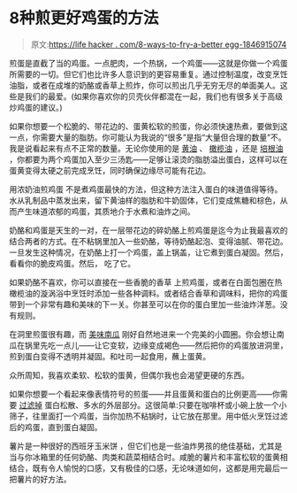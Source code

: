 # 8种煎更好鸡蛋的方法

> 原文:[https://life hacker . com/8-ways-to-fry-a-better egg-1846915074](https://lifehacker.com/8-ways-to-fry-a-better-egg-1846915074)

煎蛋是直截了当的鸡蛋。一点肥肉，一个热锅，一个鸡蛋——这就是你做一个鸡蛋所需要的一切。但它们也比许多人意识到的更容易重复。通过控制温度，改变烹饪油脂，或者在成堆的奶酪或香草上煎炸，你可以煎出几乎无穷无尽的单面美人。这些是我们的最爱。(如果你喜欢你的贝壳伙伴都混在一起，我们也有很多关于高级炒鸡蛋的建议。)

如果你想要一个松脆的、带花边的、蛋黄松软的煎蛋，你必须快速热煮，要做到这一点，你需要大量的脂肪。你可能认为我说的“很多”是指“大量但合理的数量”不。我是说看起来有点不正常的数量。无论你使用的是 [黄油](https://skillet.lifehacker.com/fry-your-eggs-in-too-much-butter-1845206587) 、 [橄榄油](https://skillet.lifehacker.com/how-to-make-the-best-steak-and-eggs-1835806413) ，还是 [培根油](https://skillet.lifehacker.com/bacon-is-the-key-to-this-one-pan-breakfast-1846766825) ，你都要为两个鸡蛋加入至少三汤匙——足够让滚烫的脂肪溢出蛋白，这样可以在蛋黄变得太硬之前完成烹饪，同时确保边缘尽可能有花边。

用浓奶油煎鸡蛋 不是煮鸡蛋最快的方法，但这种方法注入蛋白的味道值得等待。水从乳制品中蒸发出来，留下黄油样的脂肪和牛奶固体，它们变成焦糖和棕色，从而产生味道浓郁的鸡蛋，其质地介于水煮和油炸之间。

奶酪和鸡蛋是天生的一对，在一层带花边的碎奶酪上煎鸡蛋是迄今为止我最喜欢的结合两者的方式。在不粘锅里加入一些奶酪，等待奶酪起泡、变得油腻、带花边。一旦发生这种情况，在奶酪上打一个鸡蛋，盖上锅盖，让它煮到蛋白凝固。然后，看看你的脆皮鸡蛋。然后， 吃了它。

如果奶酪不喜欢，你可以直接在一些香脆的香草 上煎鸡蛋，或者在白面包圈在热橄榄油的漩涡浴中烹饪时添加一些各种调料。或者结合香草和调味料，把你的鸡蛋带到一个非常有趣和美味的下一关。你甚至可以在你的蛋白里加一些油炸洋葱。没有规则。

在洞里煎蛋很有趣，而 [美味南瓜](https://skillet.lifehacker.com/fry-eggs-in-delicata-squash-rings-1831845920) 刚好自然地进来一个完美的小圆圈。你会想让南瓜在锅里先吃一点儿——让它变软，边缘变成褐色——然后把你的鸡蛋放进洞里，煎到蛋白变得不透明并凝固。和吐司一起食用，蘸上蛋黄。

众所周知，我喜欢柔软、松软的蛋黄，但偶尔我也会渴望更硬的东西。

如果你想要一个看起来像表情符号的煎蛋——并且蛋黄和蛋白的比例更高——你需要 [过滤掉](https://skillet.lifehacker.com/strain-your-eggs-before-poaching-or-frying-1844699569) 蛋白松散、多水的外层部分。这很简单:只要在咖啡杯或小碗上放一个小筛子，往里面打一个鸡蛋，当你加热不粘锅时，让它放在那里。用中低火烹饪过滤后的鸡蛋，直到蛋白凝固。

薯片是一种很好的西班牙玉米饼 ，但它们也是一些油炸男孩的绝佳基础，尤其是当与你冰箱里的任何奶酪、肉类和蔬菜相结合时。咸脆的薯片和丰富松软的蛋黄相结合，既有令人愉悦的口感，又有极佳的口感，无论味道如何，这都是用完最后一把薯片的好方法。
